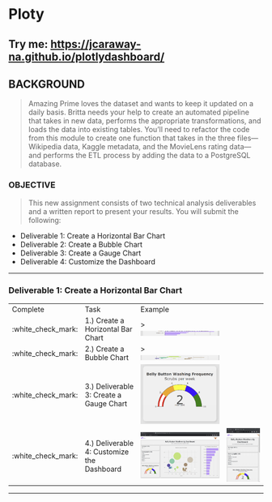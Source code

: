 # Ploty

## Try me: https://jcaraway-na.github.io/plotlydashboard/

## BACKGROUND

> Amazing Prime loves the dataset and wants to keep it updated on a daily basis. Britta needs your help to create an automated pipeline that takes in new data, performs the appropriate transformations, and loads the data into existing tables. You’ll need to refactor the code from this module to create one function that takes in the three files—Wikipedia data, Kaggle metadata, and the MovieLens rating data—and performs the ETL process by adding the data to a PostgreSQL database.

### OBJECTIVE

>This new assignment consists of two technical analysis deliverables and a written report to present your results. 
> You will submit the following:

- Deliverable 1: Create a Horizontal Bar Chart
- Deliverable 2: Create a Bubble Chart
- Deliverable 3: Create a Gauge Chart
- Deliverable 4: Customize the Dashboard

---

### Deliverable 1: Create a Horizontal Bar Chart

<table>
  <tr>
    <td>Complete</td>
    <td>Task</td>
    <td>Example</td>
  </tr>
  <tr>
    <td <td> :white_check_mark: </td>
    <td <td style="height:10px;"> 1.) Create a Horizontal Bar Chart</td>
    <td <td style="height:10px;"> ><img src="https://github.com/jcaraway-na/Ploty/blob/main/resources/barchart.png" width=100% height=100%></td>
  </tr>
  <tr>
    <td> :white_check_mark: </td>
    <td style="height:10px;"> 2.) Create a Bubble Chart</td>
    <td <td style="height:10px;"> ><img src="https://github.com/jcaraway-na/Ploty/blob/main/resources/bubblechart.png" width=100% height=100%></td>
  </tr>
  <tr>
    <td> :white_check_mark: </td>
    <td> 3.) Deliverable 3: Create a Gauge Chart</td>
    <td><img src="https://github.com/jcaraway-na/Ploty/blob/main/resources/gaugechart.png" width=100% height=100%></td>
  </tr>
  <tr>
    <td> :white_check_mark: </td>
    <td> 4.) Deliverable 4: Customize the Dashboard </td>
    <td><img src="https://github.com/jcaraway-na/Ploty/blob/main/resources/dashboard.png" width=100% height=100%></td>
    <td><img src="https://github.com/jcaraway-na/Ploty/blob/main/resources/mobile.png" width=100% height=100%></td>
  </tr>
</table>

---

